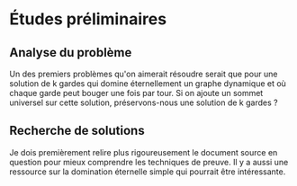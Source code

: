 # Études préliminaires

## Analyse du problème

Un des premiers problèmes qu'on aimerait résoudre serait que pour une solution de k gardes qui domine éternellement un graphe dynamique et où chaque garde peut bouger une fois par tour. Si on ajoute un sommet universel sur cette solution, préservons-nous une solution de k gardes ?
## Recherche de solutions

Je dois premièrement relire plus rigoureusement le document source en question pour mieux comprendre les techniques de preuve. Il y a aussi une ressource sur la domination éternelle simple qui pourrait être intéressante.

